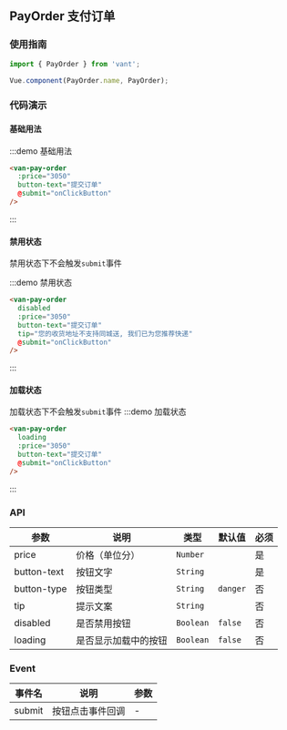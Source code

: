 ## PayOrder 支付订单

<script>
import { Toast } from 'packages/index';

export default {
  methods: {
    onClickButton() {
      Toast('点击按钮');
    }
  }
}
</script>

<style>
.demo-pay-order {
  .van-pay-order {
    position: relative;
  }
}
</style>

### 使用指南
``` javascript
import { PayOrder } from 'vant';

Vue.component(PayOrder.name, PayOrder);
```

### 代码演示

#### 基础用法

:::demo 基础用法
```html
<van-pay-order
  :price="3050"
  button-text="提交订单"
  @submit="onClickButton"
/>
```
:::

#### 禁用状态
禁用状态下不会触发`submit`事件

:::demo 禁用状态
```html
<van-pay-order
  disabled
  :price="3050"
  button-text="提交订单"
  tip="您的收货地址不支持同城送, 我们已为您推荐快递"
  @submit="onClickButton"
/>
```
:::

#### 加载状态
加载状态下不会触发`submit`事件
:::demo 加载状态
```html
<van-pay-order
  loading
  :price="3050"
  button-text="提交订单"
  @submit="onClickButton"
/>
```
:::

### API

| 参数       | 说明      | 类型       | 默认值       | 必须      |
|-----------|-----------|-----------|-------------|-------------|
| price | 价格（单位分） |  `Number` |  | 是 |
| button-text | 按钮文字 | `String`  |   | 是 |
| button-type | 按钮类型 |  `String` | `danger` | 否 |
| tip | 提示文案 |  `String` |  | 否 |
| disabled | 是否禁用按钮 |  `Boolean` | `false` | 否 |
| loading | 是否显示加载中的按钮 |  `Boolean` | `false` | 否 |

### Event

| 事件名       | 说明      | 参数       |
|-----------|-----------|-----------|
| submit | 按钮点击事件回调 | - |
